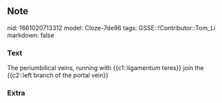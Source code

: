 ## Note
nid: 1661020713312
model: Cloze-7de96
tags: GSSE::!Contributor::Tom_Li
markdown: false

### Text
The periumbilical veins, running with {{c1::ligamentum teres}} join the {{c2::left branch of the portal vein}}

### Extra

